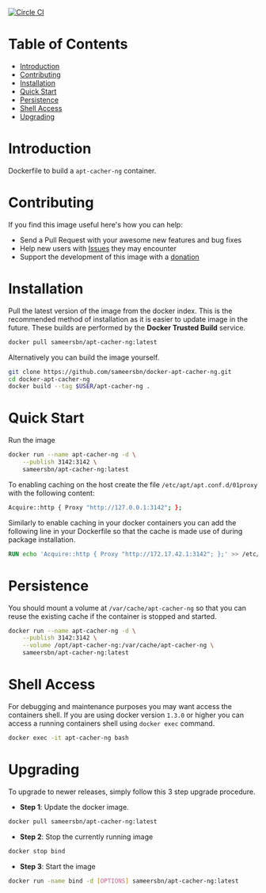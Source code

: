 [![Circle CI](https://circleci.com/gh/sameersbn/docker-apt-cacher-ng.svg?style=svg)](https://circleci.com/gh/sameersbn/docker-apt-cacher-ng)

# Table of Contents

- [Introduction](#introduction)
- [Contributing](#contributing)
- [Installation](#installation)
- [Quick Start](#quick-start)
- [Persistence](#persistence)
- [Shell Access](#shell-access)
- [Upgrading](#upgrading)

# Introduction

Dockerfile to build a `apt-cacher-ng` container.

# Contributing

If you find this image useful here's how you can help:

- Send a Pull Request with your awesome new features and bug fixes
- Help new users with [Issues](https://github.com/sameersbn/docker-apt-cacher-ng/issues) they may encounter
- Support the development of this image with a [donation](http://www.damagehead.com/donate/)

# Installation

Pull the latest version of the image from the docker index. This is the recommended method of installation as it is easier to update image in the future. These builds are performed by the **Docker Trusted Build** service.

```bash
docker pull sameersbn/apt-cacher-ng:latest
```

Alternatively you can build the image yourself.

```bash
git clone https://github.com/sameersbn/docker-apt-cacher-ng.git
cd docker-apt-cacher-ng
docker build --tag $USER/apt-cacher-ng .
```

# Quick Start

Run the image

```bash
docker run --name apt-cacher-ng -d \
    --publish 3142:3142 \
    sameersbn/apt-cacher-ng:latest
```

To enabling caching on the host create the file `/etc/apt/apt.conf.d/01proxy` with the following content:

```bash
Acquire::http { Proxy "http://127.0.0.1:3142"; };
```

Similarly to enable caching in your docker containers you can add the following line in your Dockerfile so that the cache is made use of during package installation.

```dockerfile
RUN echo 'Acquire::http { Proxy "http://172.17.42.1:3142"; };' >> /etc/apt/apt.conf.d/01proxy
```

# Persistence

You should mount a volume at `/var/cache/apt-cacher-ng` so that you can reuse the existing cache if the container is stopped and started.

```bash
docker run --name apt-cacher-ng -d \
    --publish 3142:3142 \
    --volume /opt/apt-cacher-ng:/var/cache/apt-cacher-ng \
    sameersbn/apt-cacher-ng:latest
```

# Shell Access

For debugging and maintenance purposes you may want access the containers shell. If you are using docker version `1.3.0` or higher you can access a running containers shell using `docker exec` command.

```bash
docker exec -it apt-cacher-ng bash
```

# Upgrading

To upgrade to newer releases, simply follow this 3 step upgrade procedure.

- **Step 1**: Update the docker image.

```bash
docker pull sameersbn/apt-cacher-ng:latest
```

- **Step 2**: Stop the currently running image

```bash
docker stop bind
```

- **Step 3**: Start the image

```bash
docker run -name bind -d [OPTIONS] sameersbn/apt-cacher-ng:latest
```
